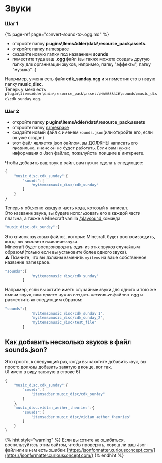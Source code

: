 # Звуки

### Шаг 1

{% page-ref page="convert-sound-to-.ogg.md" %}

* откройте папку **plugins\ItemsAdder\data\resource\_pack\assets**.
* откройте папку [namespace](../../beginners/creating-your-namespace.md)
* создайте новую папку под названием **sounds**
* поместите туда ваш **.ogg** файл \(вы также можете создать другую папку для организации звуков, например, папку "эффекты", папку "музыка"...\)

Например, у меня есть файл **cdk\_sunday.ogg** и я поместил его в новую папку **music\_disc**.  
Теперь у меня есть `plugin\ItemsAdder\data\resource_pack\assets\NAMESPACE\sounds\music_disc\cdk_sunday.ogg`.

### Шаг 2

* откройте папку **plugins\ItemsAdder\data\resource\_pack\assets**
* откройте папку [namespace](../../beginners/creating-your-namespace.md)
* создайте новый файл с именем `sounds.json`\(или откройте его, если он уже создан\)
* этот файл является json файлом, вы ДОЛЖНЫ написать его правильно, иначе он не будет работать. Если вам нужна информация о Json файлах, пожалуйста, поищите в интернете.

Чтобы добавить ваш звук в файл, вам нужно сделать следующее:

```javascript
{
    "music_disc.cdk_sunday":{
        "sounds":[
            "myitems:music_disc/cdk_sunday"
        ]
    }
}
```

Теперь я объясню каждую часть кода, который я написал.  
Это название звука, вы будете использовать его в каждой части плагина, а также в Minecraft vanilla [/playsound ](https://www.digminecraft.com/game_commands/playsound_command.php)команда

```javascript
"music_disc.cdk_sunday":{
```

Это список звуковых файлов, которые Minecraft будет воспроизводить, когда вы вызовете название звука.  
Minecraft будет воспроизводить один из этих звуков случайным образом\\(только если вы установите более одного звука\).  
⚠️ Помните, что вы должны изменить `myitems` на ваше собственное название namespace.

```javascript
"sounds":[
            "myitems:music_disc/cdk_sunday"
        ]
```

Например, если вы хотите иметь случайные звуки для одного и того же имени звука, вам просто нужно создать несколько файлов .ogg и разместить их следующим образом:

```javascript
"sounds":[
            "myitems:music_disc/cdk_sunday_1",
            "myitems:music_disc/cdk_sunday_2",
            "myitems:music_disc/test_file"
        ]
```

## Как добавить несколько звуков в файл sounds.json?

Это просто, в следующий раз, когда вы захотите добавить звук, вы просто должны добавить запятую в конце, вот так.  
\(Я имею в виду запятую в строке 6\)

```javascript
{
    "music_disc.cdk_sunday":{
        "sounds":[
            "itemsadder:music_disc/cdk_sunday"
        ]
    },
    "music_disc.vidian_aether_theories":{
        "sounds":[
            "itemsadder:music_disc/vidian_aether_theories"
        ]
    }
}
```

{% hint style="warning" %}
Если вы хотите не ошибиться, воспользуйтесь этим сайтом, чтобы проверить, хорош ли ваш Json-файл или в нем есть ошибки: [https://jsonformatter.curiousconcept.com/](https://jsonformatter.curiousconcept.com/)
{% endhint %}

